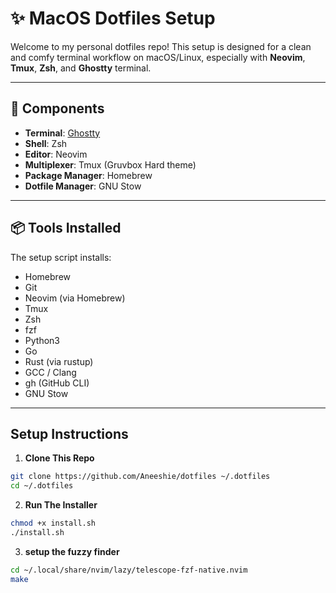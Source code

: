 # ✨ MacOS Dotfiles Setup

Welcome to my personal dotfiles repo! This setup is designed for a clean and comfy terminal workflow on macOS/Linux, especially with **Neovim**, **Tmux**, **Zsh**, and  **Ghostty** terminal.  


---

## 🧩 Components

- **Terminal**: [Ghostty](https://github.com/ghostty-org/ghostty)
- **Shell**: Zsh
- **Editor**: Neovim 
- **Multiplexer**: Tmux (Gruvbox Hard theme)
- **Package Manager**: Homebrew
- **Dotfile Manager**: GNU Stow

---

## 📦 Tools Installed

The setup script installs:

- Homebrew
- Git
- Neovim (via Homebrew)
- Tmux
- Zsh
- fzf
- Python3
- Go
- Rust (via rustup)
- GCC / Clang
- gh (GitHub CLI)
- GNU Stow

---

##  Setup Instructions

1. **Clone This Repo**

```bash
git clone https://github.com/Aneeshie/dotfiles ~/.dotfiles
cd ~/.dotfiles
```

2. **Run The Installer**

```bash
chmod +x install.sh
./install.sh
```

3. **setup the fuzzy finder**
```bash
cd ~/.local/share/nvim/lazy/telescope-fzf-native.nvim
make
```




